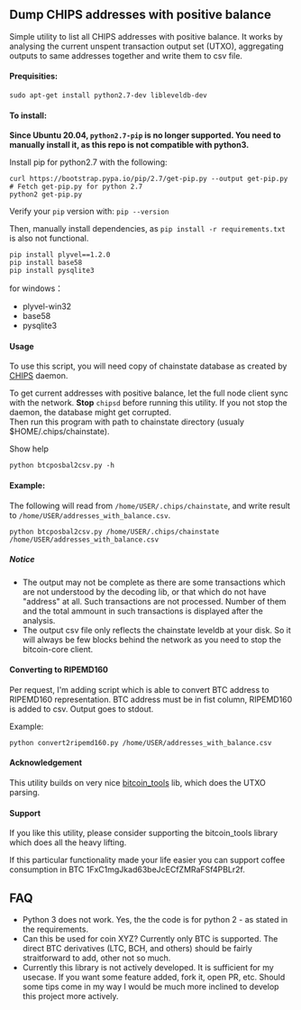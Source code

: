 ## Dump CHIPS addresses with positive balance

Simple utility to list all CHIPS addresses with positive balance. It works by analysing the current unspent transaction output set (UTXO), aggregating outputs to same addresses together and write them to csv file.

#### Prequisities:
```sudo apt-get install python2.7-dev libleveldb-dev```

#### To install:  

**Since Ubuntu 20.04, `python2.7-pip` is no longer supported.  You need to manually install it, as this repo is not compatible with python3.**

Install pip for python2.7 with the following:

```
curl https://bootstrap.pypa.io/pip/2.7/get-pip.py --output get-pip.py # Fetch get-pip.py for python 2.7 
python2 get-pip.py
```
Verify your `pip` version with: `pip --version`
 
Then, manually install dependencies, as `pip install -r requirements.txt` is also not functional.

```
pip install plyvel==1.2.0
pip install base58
pip install pysqlite3
```

for windows：
* plyvel-win32
* base58
* pysqlite3

#### Usage
To use this script, you will need copy of chainstate database as created by [CHIPS](https://github.com/chips-blockchain/chips) daemon.
 
To get current addresses with positive balance, let the full node client sync with the network. 
**Stop** `chipsd` before running this utility. If you not stop the daemon, the database might get corrupted.  
Then run this program with path to chainstate directory (usualy $HOME/.chips/chainstate).

Show help
```
python btcposbal2csv.py -h
```
#### Example:  
The following will read from `/home/USER/.chips/chainstate`, and write result to `/home/USER/addresses_with_balance.csv`.
```
python btcposbal2csv.py /home/USER/.chips/chainstate /home/USER/addresses_with_balance.csv
```

##### Notice
* The output may not be complete as there are some transactions which are not understood by the decoding lib, or that which do not have "address" at all. Such transactions are not processed. Number of them and the total ammount in such transactions is displayed after the analysis.  
* The output csv file only reflects the chainstate leveldb at your disk. So it will always be few blocks behind the network as you need to stop the bitcoin-core client.

#### Converting to RIPEMD160
Per request, I'm adding script which is able to convert BTC address to RIPEMD160 representation.
BTC address must be in fist column, RIPEMD160 is added to csv. Output goes to stdout.

Example:
```
python convert2ripemd160.py /home/USER/addresses_with_balance.csv
```

#### Acknowledgement
This utility builds on very nice [bitcoin_tools](https://github.com/sr-gi/bitcoin_tools/) lib,
 which does the UTXO parsing.
 
#### Support
If you like this utility, please consider supporting the bitcoin_tools library which does all the heavy lifting.

If this particular functionality made your life easier you can support coffee consumption in BTC 
1FxC1mgJkad63beJcECfZMRaFSf4PBLr2f.

## FAQ
- Python 3 does not work. Yes, the the code is for python 2 - as stated in the requirements.
- Can this be used for coin XYZ? Currently only BTC is supported. The direct BTC derivatives (LTC, BCH, and others) should be fairly straitforward to add, other not so much.
- Currently this library is not actively developed. It is sufficient for my usecase. If you want some feature added, fork it, open PR, etc. Should some tips come in my way I would be much more inclined to develop this project more actively.
